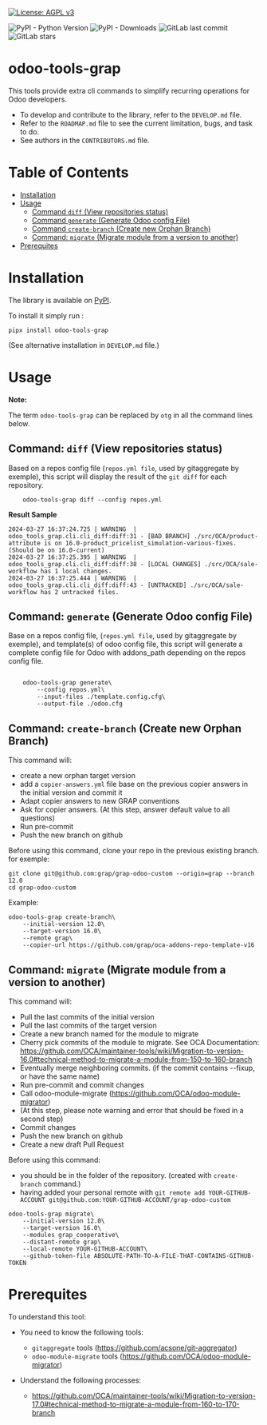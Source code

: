 [![License: AGPL v3](https://img.shields.io/badge/License-AGPL_v3-blue.svg)](https://www.gnu.org/licenses/agpl-3.0)

![PyPI - Python Version](https://img.shields.io/pypi/pyversions/odoo-tools-grap)
![PyPI - Downloads](https://img.shields.io/pypi/dm/odoo-tools-grap)
![GitLab last commit](https://img.shields.io/gitlab/last-commit/34780558)
![GitLab stars](https://img.shields.io/gitlab/stars/34780558?style=social)

# odoo-tools-grap

This tools provide extra cli commands to simplify recurring operations for Odoo developers.

- To develop and contribute to the library, refer to the `DEVELOP.md` file.
- Refer to the `ROADMAP.md` file to see the current limitation, bugs, and task to do.
- See authors in the `CONTRIBUTORS.md` file.

# Table of Contents

- [Installation](#installation)
- [Usage](#usage)
  - [Command `diff` (View repositories status)](#command-diff)
  - [Command `generate` (Generate Odoo config File)](#command-generate)
  - [Command `create-branch` (Create new Orphan Branch)](#command-create-branch)
  - [Command: `migrate` (Migrate module from a version to another)](#command-migrate)
- [Prerequites](#prerequites)

<a name="installation"/>

# Installation

The library is available on [PyPI](https://pypi.org/project/odoo-tools-grap/).

To install it simply run :

`pipx install odoo-tools-grap`

(See alternative installation in `DEVELOP.md` file.)

<a name="usage"/>

# Usage

**Note:**

The term `odoo-tools-grap` can be replaced by `otg` in all the command lines below.

<a name="command-diff"/>

## Command: `diff` (View repositories status)

Based on a repos config file (`repos.yml file`, used by gitaggregate by
exemple), this script will display the result of the `git diff` for each
repository.

```
    odoo-tools-grap diff --config repos.yml
```

**Result Sample**

```
2024-03-27 16:37:24.725 | WARNING  | odoo_tools_grap.cli.cli_diff:diff:31 - [BAD BRANCH] ./src/OCA/product-attribute is on 16.0-product_pricelist_simulation-various-fixes.(Should be on 16.0-current)
2024-03-27 16:37:25.395 | WARNING  | odoo_tools_grap.cli.cli_diff:diff:38 - [LOCAL CHANGES] ./src/OCA/sale-workflow has 1 local changes.
2024-03-27 16:37:25.444 | WARNING  | odoo_tools_grap.cli.cli_diff:diff:43 - [UNTRACKED] ./src/OCA/sale-workflow has 2 untracked files.
```

<a name="command-generate"/>

## Command: `generate` (Generate Odoo config File)

Base on a repos config file, (`repos.yml file`, used by gitaggregate by exemple),
and template(s) of odoo config file, this script will generate a complete config file for Odoo
with addons_path depending on the repos config file.

```

    odoo-tools-grap generate\
        --config repos.yml\
        --input-files ./template.config.cfg\
        --output-file ./odoo.cfg
```

<a name="command-create-branch"/>

## Command: `create-branch` (Create new Orphan Branch)

This command will:

- create a new orphan target version
- add a `copier-answers.yml` file base on the previous copier answers in the initial version and commit it
- Adapt copier answers to new GRAP conventions
- Ask for copier answers. (At this step, answer default value to all questions)
- Run pre-commit
- Push the new branch on github

Before using this command, clone your repo in the previous existing branch.
for exemple:

```
git clone git@github.com:grap/grap-odoo-custom --origin=grap --branch 12.0
cd grap-odoo-custom
```

Example:

```
odoo-tools-grap create-branch\
    --initial-version 12.0\
    --target-version 16.0\
    --remote grap\
    --copier-url https://github.com/grap/oca-addons-repo-template-v16
```

<a name="command-migrate"/>

## Command: `migrate` (Migrate module from a version to another)

This command will:

- Pull the last commits of the initial version
- Pull the last commits of the target version
- Create a new branch named for the module to migrate
- Cherry pick commits of the module to migrate. See OCA Documentation: https://github.com/OCA/maintainer-tools/wiki/Migration-to-version-16.0#technical-method-to-migrate-a-module-from-150-to-160-branch
- Eventually merge neighboring commits. (if the commit contains --fixup, or have the same name)
- Run pre-commit and commit changes
- Call odoo-module-migrate (https://github.com/OCA/odoo-module-migrator)
- (At this step, please note warning and error that should be fixed in a second step)
- Commit changes
- Push the new branch on github
- Create a new draft Pull Request

Before using this command:

- you should be in the folder of the repository. (created with `create-branch` command.)
- having added your personal remote with
  `git remote add YOUR-GITHUB-ACCOUNT git@github.com:YOUR-GITHUB-ACCOUNT/grap-odoo-custom`

```
odoo-tools-grap migrate\
    --initial-version 12.0\
    --target-version 16.0\
    --modules grap_cooperative\
    --distant-remote grap\
    --local-remote YOUR-GITHUB-ACCOUNT\
    --github-token-file ABSOLUTE-PATH-TO-A-FILE-THAT-CONTAINS-GITHUB-TOKEN
```

<a name="prerequites"/>

# Prerequites

To understand this tool:

- You need to know the following tools:

  - `gitaggregate` tools (https://github.com/acsone/git-aggregator)
  - `odoo-module-migrate` tools (https://github.com/OCA/odoo-module-migrator)

- Understand the following processes:

  - https://github.com/OCA/maintainer-tools/wiki/Migration-to-version-17.0#technical-method-to-migrate-a-module-from-160-to-170-branch
